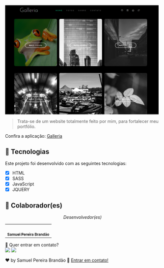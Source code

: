 #
<img src="./img/home.png" width="500px" alt="imagagem-do-site" align="center">



> Trata-se de um website totalmente feito por mim, para fortalecer meu portfólio.

Confira a aplicação: <a href="https://a-galleria.vercel.app/index.html" target="_blank"> Galleria <a/>


## 🚀 Tecnologias
Este projeto foi desenvolvido com as seguintes tecnologias:
    
- [x] HTML
- [x] SASS
- [x] JavaScript
- [x] JQUERY

## 🤝 Colaborador(es)
<em > <p align="center">Desenvolvedor(es)</p> </em>

<table align="center">
  <tr align="center">
    <td align="center">
      <a href="#">
        <img src="https://avatars.githubusercontent.com/u/89025317?s=400&u=5101aea74c08cb71402f11ed03a1ab666f208120&v=4" width="100px;" alt=""/><br>
        <sub>
          <b>Samuel Pereira Brandão</b>
        </sub>
      </a>
    </td>
    
</table>
    
  
💬 Quer entrar em contato?
  <br>
  <a href="https://api.whatsapp.com/send/?phone=%2B5511981175506&text&app_absent=0" target="_blank"><img src="https://img.shields.io/badge/WhatsApp-25D366?style=for-the-badge&logo=whatsapp&logoColor=white" target="_blank"></a>
  <a href = "mailto:samuelpbrandao58@gmail.com"><img src="https://img.shields.io/badge/-Gmail-%23333?style=for-the-badge&logo=gmail&logoColor=white" target="_blank"></a>


♥ by Samuel Pereira Brandão :wave: <a href="https://github.com/SamuelPereiraBrandao">Entrar em contato!</a>
